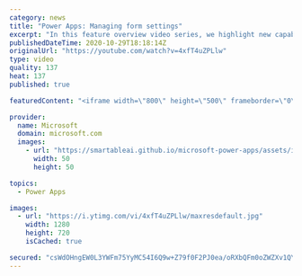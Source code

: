 ```yaml
---
category: news
title: "Power Apps: Managing form settings"
excerpt: "In this feature overview video series, we highlight new capabilities included in the latest update to Microsoft Power Apps.  Improvements to Microsoft Power Apps for managing form settings and events allow users to set various features on a form in the new modern designer.   Get the most out of Power"
publishedDateTime: 2020-10-29T18:18:14Z
originalUrl: "https://youtube.com/watch?v=4xfT4uZPLlw"
type: video
quality: 137
heat: 137
published: true

featuredContent: "<iframe width=\"800\" height=\"500\" frameborder=\"0\" src=\"https://www.youtube.com/embed/4xfT4uZPLlw\" allow=\"accelerometer; autoplay; encrypted-media; gyroscope; picture-in-picture\" allowfullscreen></iframe>"

provider:
  name: Microsoft
  domain: microsoft.com
  images:
    - url: "https://smartableai.github.io/microsoft-power-apps/assets/images/organizations/microsoft.com-50x50.jpg"
      width: 50
      height: 50

topics:
  - Power Apps

images:
  - url: "https://i.ytimg.com/vi/4xfT4uZPLlw/maxresdefault.jpg"
    width: 1280
    height: 720
    isCached: true

secured: "csWdOHngEW0L3YWFm75YyMC54I6Q9w+Z79f0F2PJ0ea/oRXbQFm0oZWZXv1QYTTBiNM99TQr7Kv5UV3nf3lVciVhIVUZ/hZMn4wcRbAEMImtSfzSukRnooTtAEiJnzqJgUzubc1e6ZNGcqqGG/4/UsUFkFg2FX/CFfrBKgR272vfmu3l/9zTh+I8yfOYBlcuadMU1eG49FP8O6YoVub+ERt2YVZkfdoqSYJSVqs5LjlYljd8Qo7jin9jOm77Ttk2UlLCYDIqz0WCSMWO9QTRpMfVE5zrzBm0Pbv7ufZWlz7ZYiiCir1FbJRX++amlLE7rhGa/LKVFsVuqZHHNCi0IjfAMtTtW2+Pt48AI60+rIuhlAuQXdsIq7UzCHe+1I86bQ5F5z0/DNxjF7iZwacNcA8PHGSjTA9ra4ylqbVR33rZNocLpptNH9HSGHzm+6EA;ALOUnYRzYfkbFJq0ahOxnw=="
---
```


